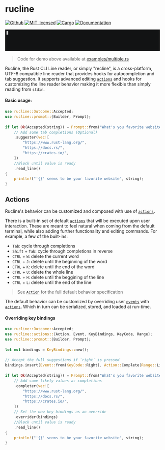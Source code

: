 # rucline
[![Github](https://github.com/m-lima/rucline/workflows/build/badge.svg)](https://github.com/m-lima/rucline/actions?workflow=build)
[![MIT licensed](https://img.shields.io/badge/license-MIT-blue.svg)](LICENSE)
[![Cargo](https://img.shields.io/crates/v/rucline.svg)](https://crates.io/crates/rucline)
[![Documentation](https://docs.rs/rucline/badge.svg)](https://docs.rs/rucline)

![demo](docs/demo.gif)
> Code for demo above available at [examples/multiple.rs](../../blob/master/examples/multiple.rs)

Rucline, the Rust CLI Line reader, or simply "recline", is a cross-platform, UTF-8 compatible
line reader that provides hooks for autocompletion and tab suggestion. It supports advanced
editing [`actions`] and hooks for customizing the line reader behavior making it more flexible
than simply reading from `stdin`.

#### Basic usage:

```rust
use rucline::Outcome::Accepted;
use rucline::prompt::{Builder, Prompt};

if let Ok(Accepted(string)) = Prompt::from("What's you favorite website? ")
    // Add some tab completions (Optional)
    .suggester(vec![
        "https://www.rust-lang.org/",
        "https://docs.rs/",
        "https://crates.io/",
    ])
    //Block until value is ready
    .read_line()
{
    println!("'{}' seems to be your favorite website", string);
}
```

## Actions

Rucline's behavior can be customized and composed with use of [`actions`].

There is a built-in set of default [`actions`] that will be executed upon user interaction.
These are meant to feel natural when coming from the default terminal, while also adding further
functionality and editing commands. For example, a few of the built-ins:
* `Tab`: cycle through completions
* `Shift` + `Tab`: cycle through completions in reverse
* `CTRL` + `W`: delete the current word
* `CTRL` + `J`: delete until the beginning of the word
* `CTRL` + `K`: delete until the end of the word
* `CTRL` + `U`: delete the whole line
* `CTRL` + `H`: delete until the beggining of the line
* `CTRL` + `L`: delete until the end of the line

> See [`Action`][`actions`] for the full default behavior specification

The default behavior can be customized by overriding user [`events`] with [`actions`]. Which
in turn can be serialized, stored, and loaded at run-time.


#### Overriding key bindings

```rust
use rucline::Outcome::Accepted;
use rucline::actions::{Action, Event, KeyBindings, KeyCode, Range};
use rucline::prompt::{Builder, Prompt};

let mut bindings = KeyBindings::new();

// Accept the full suggestions if `right` is pressed
bindings.insert(Event::from(KeyCode::Right), Action::Complete(Range::Line));

if let Ok(Accepted(string)) = Prompt::from("What's you favorite website? ")
    // Add some likely values as completions
    .completer(vec![
        "https://www.rust-lang.org/",
        "https://docs.rs/",
        "https://crates.io/",
    ])
    // Set the new key bindings as an override
    .overrider(bindings)
    //Block until value is ready
    .read_line()
{
    println!("'{}' seems to be your favorite website", string);
}
```

[`actions`]: ../../blob/master/src/actions.rs
[`events`]: ../../blob/master/src/actions.rs
